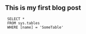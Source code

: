## This is my first blog post
```tsql
 SELECT *
 FROM sys.tables
 WHERE [name] = 'SomeTable'
 ```
 
